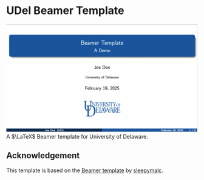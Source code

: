 # UDel Beamer Template
![Beamer Template](./preview.png)
A $\LaTeX$ Beamer template for University of Delaware. 

## Acknowledgement
This template is based on the [Beamer template](https://github.com/sleepymalc/LaTeX-Template) by [sleepymalc](https://github.com/sleepymalc).